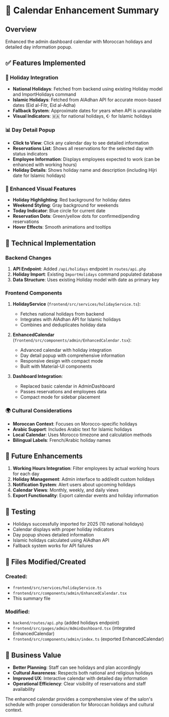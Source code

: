 # 📅 Calendar Enhancement Summary

## Overview
Enhanced the admin dashboard calendar with Moroccan holidays and detailed day information popup.

## ✅ Features Implemented

### 🎉 Holiday Integration
- **National Holidays**: Fetched from backend using existing Holiday model and ImportHolidays command
- **Islamic Holidays**: Fetched from AlAdhan API for accurate moon-based dates (Eid al-Fitr, Eid al-Adha)
- **Fallback System**: Approximate dates for years when API is unavailable
- **Visual Indicators**: 🇲🇦 for national holidays, ☪️ for Islamic holidays

### 📊 Day Detail Popup
- **Click to View**: Click any calendar day to see detailed information
- **Reservations List**: Shows all reservations for the selected day with status indicators
- **Employee Information**: Displays employees expected to work (can be enhanced with working hours)
- **Holiday Details**: Shows holiday name and description (including Hijri date for Islamic holidays)

### 🎨 Enhanced Visual Features
- **Holiday Highlighting**: Red background for holiday dates
- **Weekend Styling**: Gray background for weekends
- **Today Indicator**: Blue circle for current date
- **Reservation Dots**: Green/yellow dots for confirmed/pending reservations
- **Hover Effects**: Smooth animations and tooltips

## 🔧 Technical Implementation

### Backend Changes
1. **API Endpoint**: Added `/api/holidays` endpoint in `routes/api.php`
2. **Holiday Import**: Existing `ImportHolidays` command populated database
3. **Data Structure**: Uses existing Holiday model with date as primary key

### Frontend Components
1. **HolidayService** (`frontend/src/services/holidayService.ts`):
   - Fetches national holidays from backend
   - Integrates with AlAdhan API for Islamic holidays
   - Combines and deduplicates holiday data

2. **EnhancedCalendar** (`frontend/src/components/admin/EnhancedCalendar.tsx`):
   - Advanced calendar with holiday integration
   - Day detail popup with comprehensive information
   - Responsive design with compact mode
   - Built with Material-UI components

3. **Dashboard Integration**:
   - Replaced basic calendar in AdminDashboard
   - Passes reservations and employees data
   - Compact mode for sidebar placement

### 🌍 Cultural Considerations
- **Moroccan Context**: Focuses on Morocco-specific holidays
- **Arabic Support**: Includes Arabic text for Islamic holidays
- **Local Calendar**: Uses Morocco timezone and calculation methods
- **Bilingual Labels**: French/Arabic holiday names

## 🔮 Future Enhancements
1. **Working Hours Integration**: Filter employees by actual working hours for each day
2. **Holiday Management**: Admin interface to add/edit custom holidays
3. **Notification System**: Alert users about upcoming holidays
4. **Calendar Views**: Monthly, weekly, and daily views
5. **Export Functionality**: Export calendar events and holiday information

## 🧪 Testing
- Holidays successfully imported for 2025 (10 national holidays)
- Calendar displays with proper holiday indicators
- Day popup shows detailed information
- Islamic holidays calculated using AlAdhan API
- Fallback system works for API failures

## 📁 Files Modified/Created

### Created:
- `frontend/src/services/holidayService.ts`
- `frontend/src/components/admin/EnhancedCalendar.tsx`
- This summary file

### Modified:
- `backend/routes/api.php` (added holidays endpoint)
- `frontend/src/pages/admin/AdminDashboard.tsx` (integrated EnhancedCalendar)
- `frontend/src/components/admin/index.ts` (exported EnhancedCalendar)

## 🎯 Business Value
- **Better Planning**: Staff can see holidays and plan accordingly
- **Cultural Awareness**: Respects both national and religious holidays
- **Improved UX**: Interactive calendar with detailed day information
- **Operational Efficiency**: Clear visibility of reservations and staff availability

The enhanced calendar provides a comprehensive view of the salon's schedule with proper consideration for Moroccan holidays and cultural context. 